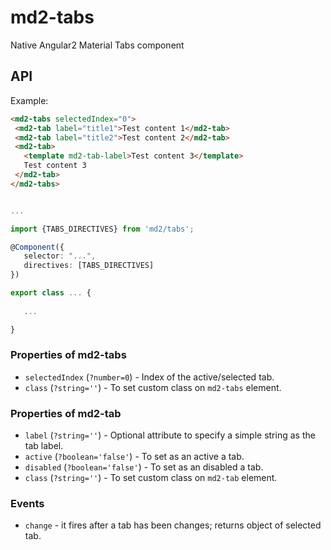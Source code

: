 # md2-tabs

Native Angular2 Material Tabs component

## API

Example:
 
 ```html
<md2-tabs selectedIndex="0">
  <md2-tab label="title1">Test content 1</md2-tab>
  <md2-tab label="title2">Test content 2</md2-tab>
  <md2-tab>
    <template md2-tab-label>Test content 3</template>
    Test content 3
  </md2-tab>
</md2-tabs>
 ```
 ```ts

...

import {TABS_DIRECTIVES} from 'md2/tabs';

@Component({
    selector: "...",
    directives: [TABS_DIRECTIVES]
})

export class ... {
    
    ...

}
 ```

### Properties of md2-tabs

  - `selectedIndex` (`?number=0`) - Index of the active/selected tab.
  - `class` (`?string=''`) - To set custom class on `md2-tabs` element.

### Properties of md2-tab

  - `label` (`?string=''`) - Optional attribute to specify a simple string as the tab label.
  - `active` (`?boolean='false'`) - To set as an active a tab.
  - `disabled` (`?boolean='false'`) - To set as an disabled a tab.
  - `class` (`?string=''`) - To set custom class on `md2-tab` element.

### Events

  - `change` - it fires after a tab has been changes; returns object of selected tab.
